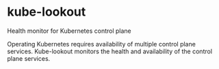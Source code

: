 # kube-lookout
Health monitor for Kubernetes control plane

Operating Kubernetes requires availability of multiple control plane services.  Kube-lookout monitors the health and availability of the control plane services.
